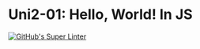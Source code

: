 # Uni2-01: Hello, World! In JS
[![GitHub's Super Linter](https://github.com/ICS20-Programming-EverettB/Uni2-01-Hello-World-In-JS/workflows/GitHub's%20Super%20Linter/badge.svg)](https://github.com/ICS20-Programming-EverettB/Uni2-01-Hello-World-In-JS/actions)